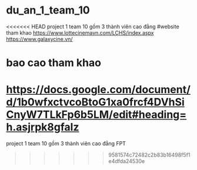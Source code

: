 # du_an_1_team_10
<<<<<<< HEAD
project 1 team 10 gồm 3 thành viên cao đẳng 
#website tham khao 
https://www.lottecinemavn.com/LCHS/index.aspx
https://www.galaxycine.vn/
# bao cao tham khao
https://docs.google.com/document/d/1b0wfxctvcoBtoG1xa0frcf4DVhSiCnyW7TLkFp6b5LM/edit#heading=h.asjrpk8gfalz
=======
project 1 team 10 gồm 3 thành viên cao đẳng FPT
>>>>>>> 9581574c72482c2b83b16498f5f1e4dfda24530e
